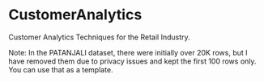 
# CustomerAnalytics
Customer Analytics Techniques for the Retail Industry.

Note: In the PATANJALI dataset, there were initially over 20K rows, but I have removed them due to privacy issues and kept the first 100 rows only. You can use that as a template.


